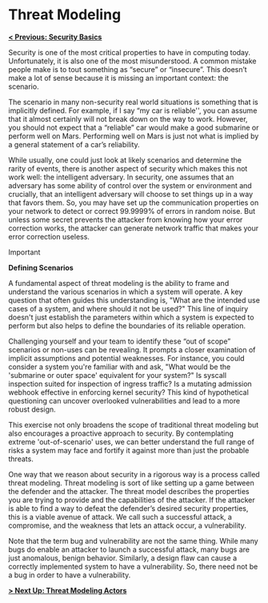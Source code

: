 # Threat Modeling

**[< Previous: Security Basics](./security-basics.md)**

Security is one of the most critical properties to have in computing today. Unfortunately, it is also one of the most misunderstood. A common mistake people make is to tout something as “secure” or “insecure”. This doesn’t make a lot of sense because it is missing an important context: the scenario.

The scenario in many non-security real world situations is something that is implicitly defined. For example, if I say “my car is reliable'', you can assume that it almost certainly will not break down on the way to work. However, you should not expect that a “reliable” car would make a good submarine or perform well on Mars. Performing well on Mars is just not what is implied by a general statement of a car’s reliability.

While usually, one could just look at likely scenarios and determine the rarity of events, there is another aspect of security which makes this not work well: the intelligent adversary. In security, one assumes that an adversary has some ability of control over the system or environment and crucially, that an intelligent adversary will choose to set things up in a way that favors them. So, you may have set up the communication properties on your network to detect or correct 99.9999% of errors in random noise. But unless some secret prevents the attacker from knowing how your error correction works, the attacker can generate network traffic that makes your error correction useless.

> [!IMPORTANT]
> **Defining Scenarios**
>
> A fundamental aspect of threat modeling is the ability to frame and understand the various scenarios in which a system will operate. A key question that often guides this understanding is, "What are the intended use cases of a system, and where should it not be used?" This line of inquiry doesn't just establish the parameters within which a system is expected to perform but also helps to define the boundaries of its reliable operation.

Challenging yourself and your team to identify these “out of scope” scenarios or non-uses can be revealing. It prompts a closer examination of implicit assumptions and potential weaknesses. For instance, you could consider a system you're familiar with and ask, "What would be the 'submarine or outer space' equivalent for your system?" Is syscall inspection suited for inspection of ingress traffic? Is a mutating admission webhook effective in enforcing kernel security? This kind of hypothetical questioning can uncover overlooked vulnerabilities and lead to a more robust design.

This exercise not only broadens the scope of traditional threat modeling but also encourages a proactive approach to security. By contemplating extreme 'out-of-scenario' uses, we can better understand the full range of risks a system may face and fortify it against more than just the probable threats.

One way that we reason about security in a rigorous way is a process called threat modeling. Threat modeling is sort of like setting up a game between the defender and the attacker. The threat model describes the properties you are trying to provide and the capabilities of the attacker. If the attacker is able to find a way to defeat the defender’s desired security properties, this is a viable avenue of attack. We call such a successful attack, a compromise, and the weakness that lets an attack occur, a vulnerability.

Note that the term bug and vulnerability are not the same thing. While many bugs do enable an attacker to launch a successful attack, many bugs are just anomalous, benign behavior.  Similarly, a design flaw can cause a correctly implemented system to have a vulnerability. So, there need not be a bug in order to have a vulnerability.

**[> Next Up: Threat Modeling Actors](./threat-modeling/actors.md)**
